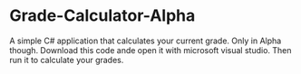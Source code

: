 # Grade-Calculator-Alpha
A simple C# application that calculates your current grade. Only in Alpha though.
Download this code ande open it with microsoft visual studio. Then run it to calculate your grades. 
